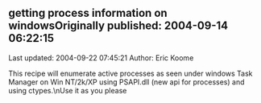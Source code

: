 ## getting process information on windowsOriginally published: 2004-09-14 06:22:15 
Last updated: 2004-09-22 07:45:21 
Author: Eric Koome 
 
This recipe will enumerate active processes as seen under windows Task Manager on Win NT/2k/XP using PSAPI.dll (new api for processes) and using ctypes.\nUse it as you please